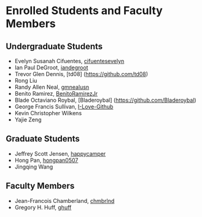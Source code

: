 Enrolled Students and Faculty Members
=====================================


Undergraduate Students
----------------------

* Evelyn Susanah Cifuentes, [cifuentesevelyn](https://github.com/cifuentesevelyn)
* Ian Paul DeGroot, [iandegroot](https://github.com/iandegroot)
* Trevor Glen Dennis, [td08] (https://github.com/td08)
* Rong Liu
* Randy Allen Neal, [gmnealusn](https://github.com/gmnealusn)
* Benito Ramirez, [BenitoRamirezJr](https://github.com/BenitoRamirezJr)
* Blade Octaviano Roybal, [Bladeroybal] (https://github.com/Bladeroybal)
* George Francis Sullivan, [I-Love-Github](https://github.com/I-Love-Github)
* Kevin Christopher Wilkens
* Yajie Zeng


Graduate Students
-----------------

* Jeffrey Scott Jensen, [happycamper](https://github.com/happycamper)
* Hong Pan, [hongpan0507](https://github.com/hongpan0507)
* Jingqing Wang


Faculty Members
---------------

* Jean-Francois Chamberland, [chmbrlnd](https://github.com/chmbrlnd)
* Gregory H. Huff, [ghuff](https://github.com/ghuff)

